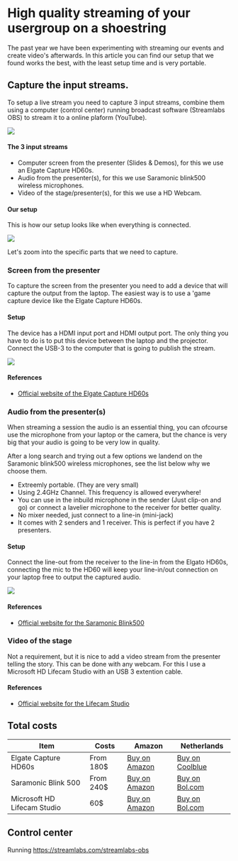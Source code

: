 # High quality streaming of your usergroup on a shoestring

The past year we have been experimenting with streaming our events and create video's afterwards. In this article you can find our setup that we found works the best, with the least setup time and is very portable.

## Capture the input streams. 
To setup a live stream you need to capture 3 input streams, combine them using a computer (control center) running broadcast software (Streamlabs OBS) to stream it to a online plaform (YouTube).

![](https://raw.githubusercontent.com/hnky/blog/master/images/overview.jpg)

#### The 3 input streams
* Computer screen from the presenter (Slides & Demos), for this we use an Elgate Capture HD60s.
* Audio from the presenter(s), for this we use Saramonic blink500 wireless microphones.
* Video of the stage/presenter(s), for this we use a HD Webcam.

#### Our setup
This is how our setup looks like when everything is connected.

![](https://raw.githubusercontent.com/hnky/blog/master/images/fullsetup.jpg)

Let's zoom into the specific parts that we need to capture.

### Screen from the presenter
To capture the screen from the presenter you need to add a device that will capture the output from the laptop. The easiest way is to use a 'game capture device like the Elgate Capture HD60s.

#### Setup
The device has a HDMI input port and HDMI output port. The only thing you have to do is to put this device between the laptop and the projector. Connect the USB-3 to the computer that is going to publish the stream.

![](https://raw.githubusercontent.com/hnky/blog/master/images/elgato-connections.jpg)

#### References
* [Official website of the Elgate Capture HD60s](https://www.elgato.com/en/gaming/game-capture-hd60-s)


### Audio from the presenter(s)
When streaming a session the audio is an essential thing, you can ofcourse use the microphone from your laptop or the camera, but the chance is very big that your audio is going to be very low in quality. 

After a long search and trying out a few options we landend on the Saramonic blink500 wireless microphones, see the list below why we choose them.
* Extreemly portable. (They are very small)
* Using 2.4GHz Channel. This frequency is allowed everywhere!
* You can use in the inbuild microphone in the sender (Just clip-on and go) or connect a lavelier microphone to the receiver for better quality.
* No mixer needed, just connect to a line-in (mini-jack)
* It comes with 2 senders and 1 receiver. This is perfect if you have 2 presenters.

#### Setup
Connect the line-out from the receiver to the line-in from the Elgato HD60s, connecting the mic to the HD60 will keep your line-in/out connection on your laptop free to output the captured audio.

![](https://raw.githubusercontent.com/hnky/blog/master/images/saramonic.jpg)

#### References
* [Official website for the Saramonic Blink500](http://www.saramonic.com/product/blink500-b2txtxrx/)


### Video of the stage
Not a requirement, but it is nice to add a video stream from the presenter telling the story. This can be done with any webcam. For this I use a Microsoft HD Lifecam Studio with an USB 3 extention cable.

#### References
* [Official website for the Lifecam Studio](https://www.microsoft.com/accessories/en-us/products/webcams/lifecam-studio/q2f-00013)


## Total costs

| Item |  Costs |  Amazon | Netherlands |
| -- |  -- |  -- | -- |
| Elgate Capture HD60s | From 180$ | [Buy on Amazon](https://www.amazon.com/Elgato-Game-Capture-HD60-PlayStation/dp/B01DRWCOGA/) | [Buy on Coolblue](https://www.coolblue.nl/product/708429/elgato-game-capture-hd60-s.html)
| Saramonic Blink 500 | From 240$ | [Buy on Amazon](https://www.amazon.com/Saramonic-Ultracompact-Dual-channel-Microphone-Transmitters/dp/B07Z2LRDQX/) | [Buy on Bol.com](https://www.bol.com/nl/p/saramonic-duo-lavalier-microfoon-draadloos-blink-500-b2/9200000127214177/)
| Microsoft HD Lifecam Studio | 60$ | [Buy on Amazon](https://www.amazon.com/Microsoft-LifeCam-Studio-1080p-Webcam/dp/B0042X8NT6) | [Buy on Bol.com](https://www.bol.com/nl/p/microsoft-lifecam-studio-for-business-zakelijke-webcam/1003004011476624/)


## Control center

Running https://streamlabs.com/streamlabs-obs

